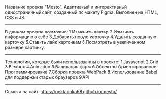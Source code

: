 Название проекта "Mesto".
Адаптивный и интерактивный одностраничный сайт, созданный по макету Figma. 
Выполнен на HTML, CSS и JS. 
____________________________________________________
В данном проекте возможно:
1.Изменить аватар
2.Изменить информацию о себе
3.Добавить новую карточку
4.Удалить созданную карточку
5.Ставить лайк карточкам
6.Посмотреть в увеличенном размере картинку.
____________________________________________________
Технологии, которые были использованны в проекте:
1.Javascript
2.Grid
3.Flexbox
4.Animation
5.Валидация форм
6.Объектно Ориентированное Программирование
7.Сборка проекта WebPack
8.Использование Babel для поддержки старых браузеров
9.API
_____________________________________________________
Ссылка на сайт: https://nektarinka68.github.io/mesto/